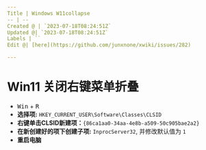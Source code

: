```yaml
---
Title | Windows W11collapse
-- | --
Created @ | `2023-07-18T08:24:51Z`
Updated @| `2023-07-18T08:24:51Z`
Labels | ``
Edit @| [here](https://github.com/junxnone/xwiki/issues/282)

---
```

# Win11 关闭右键菜单折叠

- <kbd>Win</kbd> + <kbd>R</kbd>
- **选择项:** `HKEY_CURRENT_USER\Software\Classes\CLSID`
- **右键单击CLSID新建项：**`{86ca1aa0-34aa-4e8b-a509-50c905bae2a2}`
- **在新创建好的项下创建子项:** `InprocServer32`, 并修改默认值为 `1`
- **重启电脑**
